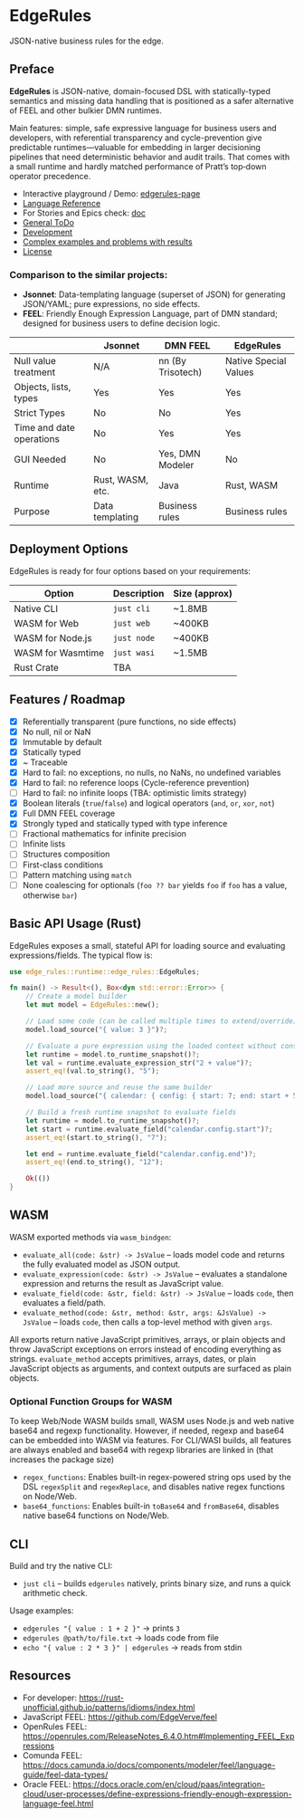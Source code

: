 # EdgeRules

JSON-native business rules for the edge.

## Preface

**EdgeRules** is JSON-native, domain-focused DSL with statically-typed semantics and
missing data handling that is positioned as a safer alternative of FEEL and other bulkier DMN runtimes.

Main features: simple, safe expressive language for business users and developers,
with referential transparency and cycle-prevention give predictable
runtimes—valuable for embedding in larger decisioning pipelines that need
deterministic behavior and audit trails. That comes with a small runtime and hardly matched performance
of Pratt’s top‑down operator precedence.

- Interactive playground / Demo: [edgerules-page](https://rimvydasb.github.io/edgerules-page/)
- [Language Reference](REFERENCE.md)
- For Stories and Epics check: [doc](doc)
- [General ToDo](TODO.md)
- [Development](AGENTS.md)
- [Complex examples and problems with results](tests/EXAMPLES-output.md)
- [License](LICENSE)

### Comparison to the similar projects:

- **Jsonnet**: Data-templating language (superset of JSON) for generating JSON/YAML; pure expressions, no side effects.
- **FEEL**: Friendly Enough Expression Language, part of DMN standard; designed for business users to define decision
  logic.

|                          | Jsonnet          | DMN FEEL          | EdgeRules             |
|--------------------------|------------------|-------------------|-----------------------|
| Null value treatment     | N/A              | nn (By Trisotech) | Native Special Values |
| Objects, lists, types    | Yes              | Yes               | Yes                   |
| Strict Types             | No               | No                | Yes                   |
| Time and date operations | No               | Yes               | Yes                   |
| GUI Needed               | No               | Yes, DMN Modeler  | No                    |
| Runtime                  | Rust, WASM, etc. | Java              | Rust, WASM            |
| Purpose                  | Data templating  | Business rules    | Business rules        |

## Deployment Options

EdgeRules is ready for four options based on your requirements:

| Option            | Description | Size (approx) |
|-------------------|-------------|---------------|
| Native CLI        | `just cli`  | ~1.8MB        |
| WASM for Web      | `just web`  | ~400KB        |
| WASM for Node.js  | `just node` | ~400KB        |
| WASM for Wasmtime | `just wasi` | ~1.5MB        |
| Rust Crate        | TBA         |               |

## Features / Roadmap

- [x] Referentially transparent (pure functions, no side effects)
- [x] No null, nil or NaN
- [x] Immutable by default
- [x] Statically typed
- [x] ~ Traceable
- [x] Hard to fail: no exceptions, no nulls, no NaNs, no undefined variables
- [x] Hard to fail: no reference loops (Cycle-reference prevention)
- [ ] Hard to fail: no infinite loops (TBA: optimistic limits strategy)
- [x] Boolean literals (`true`/`false`) and logical operators (`and`, `or`, `xor`, `not`)
- [x] Full DMN FEEL coverage
- [x] Strongly typed and statically typed with type inference
- [ ] Fractional mathematics for infinite precision
- [ ] Infinite lists
- [ ] Structures composition
- [ ] First-class conditions
- [ ] Pattern matching using `match`
- [ ] None coalescing for optionals (`foo ?? bar` yields `foo` if `foo` has a value, otherwise `bar`)

## Basic API Usage (Rust)

EdgeRules exposes a small, stateful API for loading source and evaluating expressions/fields. The typical flow is:

```rust
use edge_rules::runtime::edge_rules::EdgeRules;

fn main() -> Result<(), Box<dyn std::error::Error>> {
    // Create a model builder
    let mut model = EdgeRules::new();

    // Load some code (can be called multiple times to extend/override)
    model.load_source("{ value: 3 }")?;

    // Evaluate a pure expression using the loaded context without consuming the builder
    let runtime = model.to_runtime_snapshot()?;
    let val = runtime.evaluate_expression_str("2 + value")?;
    assert_eq!(val.to_string(), "5");

    // Load more source and reuse the same builder
    model.load_source("{ calendar: { config: { start: 7; end: start + 5 } } }")?;

    // Build a fresh runtime snapshot to evaluate fields
    let runtime = model.to_runtime_snapshot()?;
    let start = runtime.evaluate_field("calendar.config.start")?;
    assert_eq!(start.to_string(), "7");

    let end = runtime.evaluate_field("calendar.config.end")?;
    assert_eq!(end.to_string(), "12");

    Ok(())
}
```

## WASM

WASM exported methods via `wasm_bindgen`:

- `evaluate_all(code: &str) -> JsValue` – loads model code and returns the fully evaluated model as JSON output.
- `evaluate_expression(code: &str) -> JsValue` – evaluates a standalone expression and returns the result as JavaScript
  value.
- `evaluate_field(code: &str, field: &str) -> JsValue` – loads `code`, then evaluates a field/path.
- `evaluate_method(code: &str, method: &str, args: &JsValue) -> JsValue` – loads `code`, then calls a top-level method
  with given `args`.

All exports return native JavaScript primitives, arrays, or plain objects and throw JavaScript exceptions on errors
instead of encoding everything as strings. `evaluate_method` accepts primitives, arrays, dates, or plain JavaScript
objects
as arguments, and context outputs are surfaced as plain objects.

### Optional Function Groups for WASM

To keep Web/Node WASM builds small, WASM uses Node.js and web native base64 and regexp functionality.
However, if needed, regexp and base64 can be embedded into WASM via features.
For CLI/WASI builds, all features are always enabled and base64 with regexp libraries are linked in (that increases the
package size)

- `regex_functions`: Enables built-in regex-powered string ops used by the DSL `regexSplit` and `regexReplace`, and
  disables native regex functions on Node/Web.
- `base64_functions`: Enables built-in `toBase64` and `fromBase64`, disables native base64 functions on Node/Web.

## CLI

Build and try the native CLI:

- `just cli` – builds `edgerules` natively, prints binary size, and runs a quick arithmetic check.

Usage examples:

- `edgerules "{ value : 1 + 2 }"` → prints `3`
- `edgerules @path/to/file.txt` → loads code from file
- `echo "{ value : 2 * 3 }" | edgerules` → reads from stdin

## Resources

- For developer: https://rust-unofficial.github.io/patterns/idioms/index.html
- JavaScript FEEL: https://github.com/EdgeVerve/feel
- OpenRules FEEL: https://openrules.com/ReleaseNotes_6.4.0.htm#Implementing_FEEL_Expressions
- Comunda FEEL: https://docs.camunda.io/docs/components/modeler/feel/language-guide/feel-data-types/
- Oracle
  FEEL: https://docs.oracle.com/en/cloud/paas/integration-cloud/user-processes/define-expressions-friendly-enough-expression-language-feel.html
